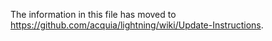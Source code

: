 The information in this file has moved to https://github.com/acquia/lightning/wiki/Update-Instructions.
